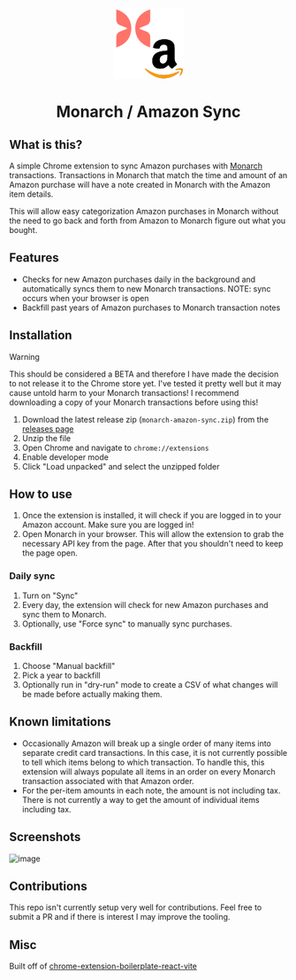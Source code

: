<div align="center">
<img src="public/icon-128.png" alt="logo"/>
<h1>Monarch / Amazon Sync</h1>
</div>

## What is this?

A simple Chrome extension to sync Amazon purchases with [Monarch](https://monarchmoney.com) transactions. Transactions in Monarch that match the time and amount of an Amazon purchase will have a note created in Monarch with the Amazon item details.

This will allow easy categorization Amazon purchases in Monarch without the need to go back and forth from Amazon to Monarch figure out what you bought.

## Features

- Checks for new Amazon purchases daily in the background and automatically syncs them to new Monarch transactions. NOTE: sync occurs when your browser is open
- Backfill past years of Amazon purchases to Monarch transaction notes

## Installation

> [!WARNING]
> This should be considered a BETA and therefore I have made the decision to not release it to the Chrome store yet. I've tested it pretty well but it may cause untold harm to your Monarch transactions! I recommend downloading a copy of your Monarch transactions before using this!

1. Download the latest release zip (`monarch-amazon-sync.zip`) from the [releases page](https://github.com/alex-peck/monarch-amazon-sync/releases)
2. Unzip the file
3. Open Chrome and navigate to `chrome://extensions`
4. Enable developer mode
5. Click "Load unpacked" and select the unzipped folder

## How to use

1. Once the extension is installed, it will check if you are logged in to your Amazon account. Make sure you are logged in!
2. Open Monarch in your browser. This will allow the extension to grab the necessary API key from the page. After that you shouldn't need to keep the page open.

### Daily sync
1. Turn on "Sync"
2. Every day, the extension will check for new Amazon purchases and sync them to Monarch.
3. Optionally, use "Force sync" to manually sync purchases.

### Backfill
1. Choose "Manual backfill"
2. Pick a year to backfill
3. Optionally run in "dry-run" mode to create a CSV of what changes will be made before actually making them.

## Known limitations
- Occasionally Amazon will break up a single order of many items into separate credit card transactions.
In this case, it is not currently possible to tell which items belong to which transaction.
To handle this, this extension will always populate all items in an order on every Monarch transaction associated with that Amazon order.
- For the per-item amounts in each note, the amount is not including tax. There is not currently a way to get the amount of individual items including tax.

## Screenshots
<img width="319" alt="image" src="https://github.com/alex-peck/monarch-amazon-sync/assets/53013351/af77f2b8-d92f-42ff-bc37-c7cedaf22fe9">

## Contributions

This repo isn't currently setup very well for contributions. Feel free to submit a PR and if there is interest I may improve the tooling.

## Misc

Built off of [chrome-extension-boilerplate-react-vite](https://github.com/Jonghakseo/chrome-extension-boilerplate-react-vite)
